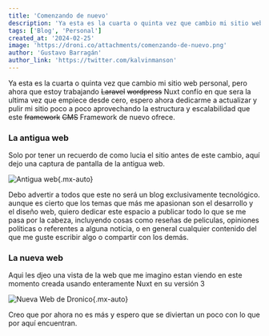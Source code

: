 ```yaml
---
title: 'Comenzando de nuevo'
description: 'Ya esta es la cuarta o quinta vez que cambio mi sitio web personal, pero ahora que estoy trabajando wordpress confío en que sera la última vez que empiece desde cero, espero ahora dedicarme a actualizar y pulir mi sitio poco a poco aprovechando la estructura y escalabilidad que este framework CMS ofrece.'
tags: ['Blog', 'Personal']
created_at: '2024-02-25'
image: 'https://droni.co/attachments/comenzando-de-nuevo.png'
author: 'Gustavo Barragán'
author_link: 'https://twitter.com/kalvinmanson'
---
```

Ya esta es la cuarta o quinta vez que cambio mi sitio web personal, pero ahora que estoy trabajando ~~Laravel~~ ~~wordpress~~ Nuxt confío en que sera la ultima vez que empiece desde cero, espero ahora dedicarme a actualizar y pulir mi sitio poco a poco aprovechando la estructura y escalabilidad que este ~~framework~~ ~~CMS~~ Framework de nuevo ofrece.

### La antigua web

Solo por tener un recuerdo de como lucia el sitio antes de este cambio, aquí dejo una captura de pantalla de la antigua web.

![Antigua web](/attachments/la-web-de-dronico-antigua-min.png){.mx-auto}

Debo advertir a todos que este no será un blog exclusivamente tecnológico. aunque es cierto que los temas que más me apasionan son el desarrollo y el diseño web, quiero dedicar este espacio a publicar todo lo que se me pasa por la cabeza, incluyendo cosas como reseñas de peliculas, opiniones políticas o referentes a alguna noticia, o en general cualquier contenido del que me guste escribir algo o compartir con los demás.

### La nueva web

Aqui les djeo una vista de la web que me imagino estan viendo en este momento creada usando enteramente Nuxt en su versión 3

![Nueva Web de Dronico](/attachments/dronico-card.png){.mx-auto}

Creo que por ahora no es más y espero que se diviertan un poco con lo que por aquí encuentran.